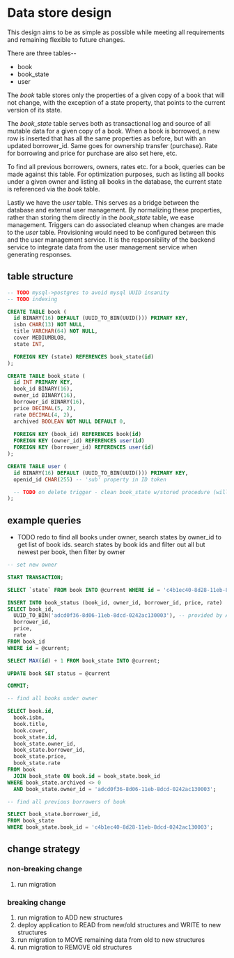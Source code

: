 # Data store design

This design aims to be as simple as possible while meeting all requirements and remaining flexible to future changes.

There are three tables--

- book
- book_state
- user

The *book* table stores only the properties of a given copy of a book that will not change, with the exception of a state property, that points to the current version of its state.

The *book_state* table serves both as transactional log and source of all mutable data for a given copy of a book. When a book is borrowed, a new row is inserted that has all the same properties as before, but with an updated borrower_id. Same goes for ownership transfer (purchase). Rate for borrowing and price for purchase are also set here, etc.

To find all previous borrowers, owners, rates etc. for a book, queries can be made against this table. For optimization purposes, such as listing all books under a given owner and listing all books in the database, the current state is referenced via the *book* table.

Lastly we have the *user* table. This serves as a bridge between the database and external user management. By normalizing these properties, rather than storing them directly in the *book_state* table, we ease management. Triggers can do associated cleanup when changes are made to the *user* table. Provisioning would need to be configured between this and the user management service. It is the responsibility of the backend service to integrate data from the user management service when generating responses.

## table structure

```sql
-- TODO mysql->postgres to avoid mysql UUID insanity
-- TODO indexing

CREATE TABLE book (
  id BINARY(16) DEFAULT (UUID_TO_BIN(UUID())) PRIMARY KEY,
  isbn CHAR(13) NOT NULL,
  title VARCHAR(64) NOT NULL,
  cover MEDIUMBLOB,
  state INT,

  FOREIGN KEY (state) REFERENCES book_state(id)
);

CREATE TABLE book_state (
  id INT PRIMARY KEY,
  book_id BINARY(16),
  owner_id BINARY(16),
  borrower_id BINARY(16),
  price DECIMAL(5, 2),
  rate DECIMAL(4, 2),
  archived BOOLEAN NOT NULL DEFAULT 0,
  
  FOREIGN KEY (book_id) REFERENCES book(id)
  FOREIGN KEY (owner_id) REFERENCES user(id)
  FOREIGN KEY (borrower_id) REFERENCES user(id)
);

CREATE TABLE user (
  id BINARY(16) DEFAULT (UUID_TO_BIN(UUID())) PRIMARY KEY,
  openid_id CHAR(255) -- 'sub' property in ID token

  -- TODO on delete trigger - clean book_state w/stored procedure (will either remove (archive) book entirely or set to returned/missing)
);
```

## example queries

- TODO redo to find all books under owner, search states by owner_id to get list of book ids. search states by book ids and filter out all but newest per book, then filter by owner

```sql
-- set new owner

START TRANSACTION;

SELECT `state` FROM book INTO @current WHERE id = 'c4b1ec40-8d28-11eb-8dcd-0242ac130003';

INSERT INTO book_status (book_id, owner_id, borrower_id, price, rate)
SELECT book_id,
  UUID_TO_BIN('adcd0f36-8d06-11eb-8dcd-0242ac130003'), -- provided by API query
  borrower_id,
  price,
  rate
FROM book_id
WHERE id = @current;

SELECT MAX(id) + 1 FROM book_state INTO @current;

UPDATE book SET status = @current

COMMIT;

-- find all books under owner

SELECT book.id,
  book.isbn,
  book.title,
  book.cover,
  book_state.id,
  book_state.owner_id,
  book_state.borrower_id,
  book_state.price,
  book_state.rate
FROM book
  JOIN book_state ON book.id = book_state.book_id
WHERE book_state.archived <> 0
  AND book_state.owner_id = 'adcd0f36-8d06-11eb-8dcd-0242ac130003';

-- find all previous borrowers of book

SELECT book_state.borrower_id,
FROM book_state
WHERE book_state.book_id = 'c4b1ec40-8d28-11eb-8dcd-0242ac130003';
```

## change strategy

### non-breaking change

1. run migration

### breaking change

1. run migration to ADD new structures
2. deploy application to READ from new/old structures and WRITE to new structures
3. run migration to MOVE remaining data from old to new structures
4. run migration to REMOVE old structures
